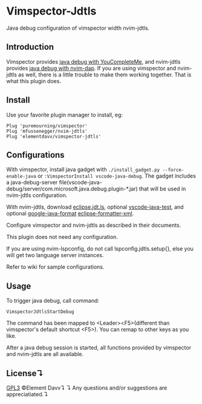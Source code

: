 # Vimspector-Jdtls
Java debug configuration of vimspector width nvim-jdtls.

## Introduction
Vimspector provides [java debug with YouCompleteMe](https://github.com/puremourning/vimspector#usage-with-youcompleteme), and nvim-jdtls provides [java debug with nvim-dap](https://github.com/mfussenegger/nvim-jdtls#debugger-via-nvim-dap). If you are using vimspector and nvim-jdtls as well, there is a little trouble to make them working together. That is what this plugin does.

## Install
Use your favorite plugin manager to install, eg:
```
Plug 'puremourning/vimspector'
Plug 'mfussenegger/nvim-jdtls'
Plug 'elementdavv/vimspector-jdtls'
```

## Configurations
With vimspector, install java gadget with `./install_gadget.py --force-enable-java` or `:VimspectorInstall vscode-java-debug`. The gadget includes a java-debug-server file(vscode-java-debug/server/com.microsoft.java.debug.plugin-*.jar) that will be used in nvim-jdtls configuration.

With nvim-jdtls, download [eclipse.jdt.ls](https://www.eclipse.org/downloads/download.php?file=/jdtls/milestones/1.9.0/jdt-language-server-1.9.0-202203031534.tar.gz), optional [vscode-java-test](https://github.com/microsoft/vscode-java-test/releases/download/0.38.2/vscjava.vscode-java-test-0.38.2.vsix), and optional [google-java-format](https://github.com/google/google-java-format/releases/download/v1.16.0/google-java-format-1.16.0-all-deps.jar) [eclipse-formatter-xml](https://github.com/redhat-developer/vscode-java/blob/master/formatters/eclipse-formatter.xml). 

Configure vimspector and nvim-jdtls as described in their documents.

This plugin does not need any configuration.

If you are using nvim-lspconfig, do not call lspconfig.jdtls.setup{}, else you will get two language server instances.

Refer to wiki for sample configurations.

## Usage
To trigger java debug, call command:
```
VimspectorJdtlsStartDebug
```

The command has been mapped to \<Leader>\<F5>(different than vimspector's default shortcut \<F5>). You can remap to other keys as you like.

After a java debug session is started, all functions provided by vimspector and nvim-jdtls are all available.

## License↴
[GPL3](LICENSE) ©Element Davv↴
↴
Any questions and/or suggestions are appreciatiated.↴
